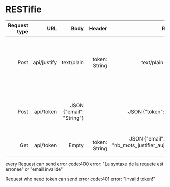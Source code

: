 # RESTifie

| Request type  | URL        | Body              | Header        | Response                      | Error      |
| ------------: | ---------: | ----------------: | ------------: | ----------------------------: |-----------: |
| Post | api/justify | text/plain | token: String | text/plain text align | code:402 {error: "vous avez depasser la limite quotidienne de 80 000 mots"} |
| Post | api/token | JSON {"email": "String"} | | JSON {"token": "String"} | code:403 {error: "cette email existe deja"}<br>code:403 {error:"email invalide"} |
| Get | api/token   | Empty | token: String | JSON {"email": "String", "nb_mots_justifier_aujourdhui": Integer}| |

<p>every Request can send error code:400 error: "La syntaxe de la requete est erronee" or "email invalide"</p>

<p>Request who need token can send error code:401 error: "Invalid token!"</p>
